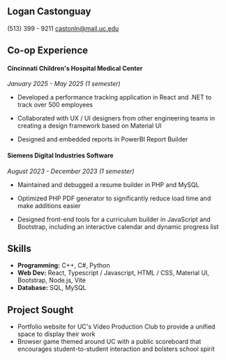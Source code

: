 ## Logan Castonguay
(513) 399 - 9211
castonln@mail.uc.edu

## Co-op Experience

#### Cincinnati Children's Hospital Medical Center
*January 2025 - May 2025 (1 semester)*
- Developed a performance tracking application in React and .NET to track over 500 employees

- Collaborated with UX / UI designers from other engineering teams in creating a design framework based on Material UI

- Designed and embedded reports in PowerBI Report Builder

#### Siemens Digital Industries Software
*August 2023 - December 2023 (1 semester)*
- Maintained and debugged a resume builder in PHP and MySQL 

- Optimized PHP PDF generator to significantly reduce load time and make additions easier

- Designed front-end tools for a curriculum builder in JavaScript and Bootstrap, including an interactive calendar and dynamic progress list

## Skills

- **Programming:** C++, C#, Python
- **Web Dev:** React, Typescript / Javascript, HTML / CSS, Material UI, Bootstrap, Node.js, Vite
- **Database:** SQL, MySQL

## Project Sought

- Portfolio website for UC's Video Production Club to provide a unified space to display their work
- Browser game themed around UC with a public scoreboard that encourages student-to-student interaction and bolsters school spirit